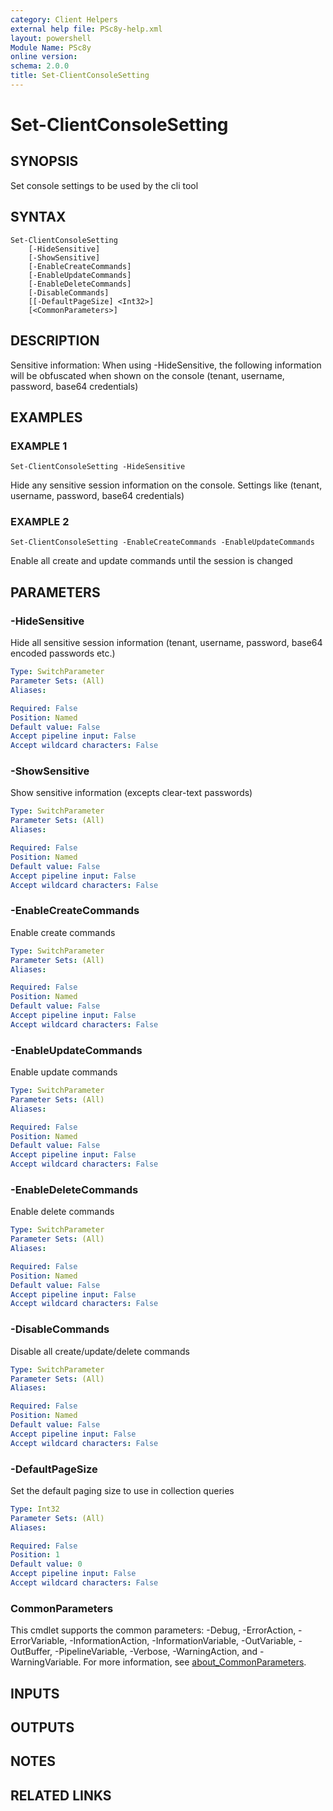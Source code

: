 ```yaml
---
category: Client Helpers
external help file: PSc8y-help.xml
layout: powershell
Module Name: PSc8y
online version:
schema: 2.0.0
title: Set-ClientConsoleSetting
---
```


# Set-ClientConsoleSetting

## SYNOPSIS
Set console settings to be used by the cli tool

## SYNTAX

```
Set-ClientConsoleSetting
	[-HideSensitive]
	[-ShowSensitive]
	[-EnableCreateCommands]
	[-EnableUpdateCommands]
	[-EnableDeleteCommands]
	[-DisableCommands]
	[[-DefaultPageSize] <Int32>]
	[<CommonParameters>]
```

## DESCRIPTION
Sensitive information:
When using -HideSensitive, the following information will be obfuscated when shown on the console
(tenant, username, password, base64 credentials)

## EXAMPLES

### EXAMPLE 1
```
Set-ClientConsoleSetting -HideSensitive
```

Hide any sensitive session information on the console.
Settings like (tenant, username, password, base64 credentials)

### EXAMPLE 2
```
Set-ClientConsoleSetting -EnableCreateCommands -EnableUpdateCommands
```

Enable all create and update commands until the session is changed

## PARAMETERS

### -HideSensitive
Hide all sensitive session information (tenant, username, password, base64 encoded passwords etc.)

```yaml
Type: SwitchParameter
Parameter Sets: (All)
Aliases:

Required: False
Position: Named
Default value: False
Accept pipeline input: False
Accept wildcard characters: False
```

### -ShowSensitive
Show sensitive information (excepts clear-text passwords)

```yaml
Type: SwitchParameter
Parameter Sets: (All)
Aliases:

Required: False
Position: Named
Default value: False
Accept pipeline input: False
Accept wildcard characters: False
```

### -EnableCreateCommands
Enable create commands

```yaml
Type: SwitchParameter
Parameter Sets: (All)
Aliases:

Required: False
Position: Named
Default value: False
Accept pipeline input: False
Accept wildcard characters: False
```

### -EnableUpdateCommands
Enable update commands

```yaml
Type: SwitchParameter
Parameter Sets: (All)
Aliases:

Required: False
Position: Named
Default value: False
Accept pipeline input: False
Accept wildcard characters: False
```

### -EnableDeleteCommands
Enable delete commands

```yaml
Type: SwitchParameter
Parameter Sets: (All)
Aliases:

Required: False
Position: Named
Default value: False
Accept pipeline input: False
Accept wildcard characters: False
```

### -DisableCommands
Disable all create/update/delete commands

```yaml
Type: SwitchParameter
Parameter Sets: (All)
Aliases:

Required: False
Position: Named
Default value: False
Accept pipeline input: False
Accept wildcard characters: False
```

### -DefaultPageSize
Set the default paging size to use in collection queries

```yaml
Type: Int32
Parameter Sets: (All)
Aliases:

Required: False
Position: 1
Default value: 0
Accept pipeline input: False
Accept wildcard characters: False
```

### CommonParameters
This cmdlet supports the common parameters: -Debug, -ErrorAction, -ErrorVariable, -InformationAction, -InformationVariable, -OutVariable, -OutBuffer, -PipelineVariable, -Verbose, -WarningAction, and -WarningVariable. For more information, see [about_CommonParameters](http://go.microsoft.com/fwlink/?LinkID=113216).

## INPUTS

## OUTPUTS

## NOTES

## RELATED LINKS
